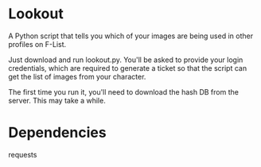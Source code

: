 # Lookout
A Python script that tells you which of your images are being used in other profiles on F-List.

Just download and run lookout.py. You'll be asked to provide your login credentials, which are required to generate a ticket so that the script can get the list of images from your character.

The first time you run it, you'll need to download the hash DB from the server. This may take a while.

# Dependencies
requests
